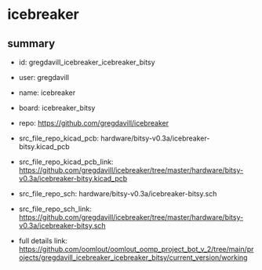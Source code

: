 # icebreaker
 
## summary 
* id: gregdavill_icebreaker_icebreaker_bitsy
* user: gregdavill
* name: icebreaker
* board: icebreaker_bitsy
* repo: https://github.com/gregdavill/icebreaker
* src_file_repo_kicad_pcb: hardware/bitsy-v0.3a/icebreaker-bitsy.kicad_pcb
* src_file_repo_kicad_pcb_link: https://github.com/gregdavill/icebreaker/tree/master/hardware/bitsy-v0.3a/icebreaker-bitsy.kicad_pcb


* src_file_repo_sch: hardware/bitsy-v0.3a/icebreaker-bitsy.sch
* src_file_repo_sch_link: https://github.com/gregdavill/icebreaker/tree/master/hardware/bitsy-v0.3a/icebreaker-bitsy.sch
* full details link: https://github.com/oomlout/oomlout_oomp_project_bot_v_2/tree/main/projects/gregdavill_icebreaker_icebreaker_bitsy/current_version/working  







